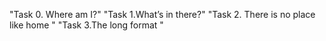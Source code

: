  "Task 0. Where am I?"
 "Task 1.What’s in there?"
 "Task 2. There is no place like home "
 "Task 3.The long format "
